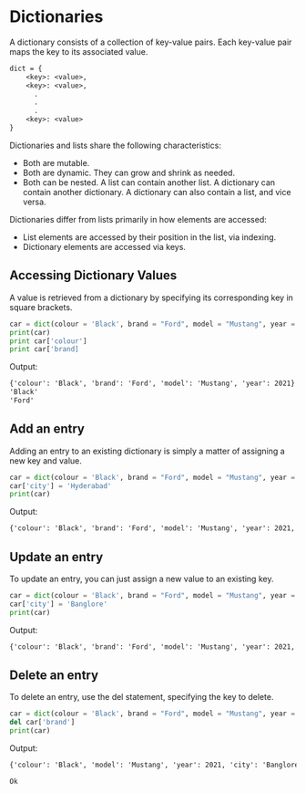 # Dictionaries 

A dictionary consists of a collection of key-value pairs. Each key-value pair maps the key to its associated value.

```txt
dict = {
    <key>: <value>,
    <key>: <value>,
      .
      .
      .
    <key>: <value>
}
```

Dictionaries and lists share the following characteristics:

* Both are mutable.
* Both are dynamic. They can grow and shrink as needed.
* Both can be nested. A list can contain another list. A dictionary can contain another dictionary. A dictionary can also contain a list, and vice versa.

Dictionaries differ from lists primarily in how elements are accessed:

* List elements are accessed by their position in the list, via indexing.
* Dictionary elements are accessed via keys.

## Accessing Dictionary Values

A value is retrieved from a dictionary by specifying its corresponding key in square brackets.

```python
car = dict(colour = 'Black', brand = "Ford", model = "Mustang", year = 2021)
print(car)
print car['colour']
print car['brand]
```

Output:

```txt
{'colour': 'Black', 'brand': 'Ford', 'model': 'Mustang', 'year': 2021}
'Black'
'Ford'
```

## Add an entry

Adding an entry to an existing dictionary is simply a matter of assigning a new key and value.

```python
car = dict(colour = 'Black', brand = "Ford", model = "Mustang", year = 2021)
car['city'] = 'Hyderabad'
print(car)
```

Output:

```txt
{'colour': 'Black', 'brand': 'Ford', 'model': 'Mustang', 'year': 2021, 'city': 'Hyderabad'}
```

## Update an entry

To update an entry, you can just assign a new value to an existing key.

```python
car = dict(colour = 'Black', brand = "Ford", model = "Mustang", year = 2021)
car['city'] = 'Banglore'
print(car)
```

Output:

```txt
{'colour': 'Black', 'brand': 'Ford', 'model': 'Mustang', 'year': 2021, 'city': 'Banglore'}
```

## Delete an entry

To delete an entry, use the del statement, specifying the key to delete.

```python
car = dict(colour = 'Black', brand = "Ford", model = "Mustang", year = 2021)
del car['brand']
print(car)
```

Output:

```txt
{'colour': 'Black', 'model': 'Mustang', 'year': 2021, 'city': 'Banglore'}

Ok
```




